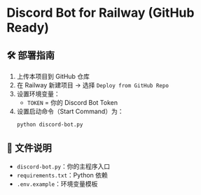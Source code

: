 # Discord Bot for Railway (GitHub Ready)

## 🛠 部署指南

1. 上传本项目到 GitHub 仓库
2. 在 Railway 新建项目 → 选择 `Deploy from GitHub Repo`
3. 设置环境变量：
   - `TOKEN` = 你的 Discord Bot Token
4. 设置启动命令（Start Command）为：
   ```bash
   python discord-bot.py
   ```

## 📁 文件说明

- `discord-bot.py`：你的主程序入口
- `requirements.txt`：Python 依赖
- `.env.example`：环境变量模板
